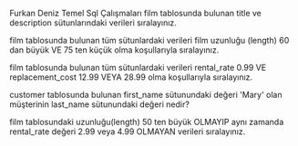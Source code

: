 Furkan Deniz Temel Sql Çalışmaları 
film tablosunda bulunan title ve description sütunlarındaki verileri sıralayınız.


film tablosunda bulunan tüm sütunlardaki verileri film uzunluğu (length) 60 dan büyük VE 75 ten küçük olma koşullarıyla sıralayınız.


film tablosunda bulunan tüm sütunlardaki verileri rental_rate 0.99 VE replacement_cost 12.99 VEYA 28.99 olma koşullarıyla sıralayınız.


customer tablosunda bulunan first_name sütunundaki değeri 'Mary' olan müşterinin last_name sütunundaki değeri nedir?


film tablosundaki uzunluğu(length) 50 ten büyük OLMAYIP aynı zamanda rental_rate değeri 2.99 veya 4.99 OLMAYAN verileri sıralayınız.
